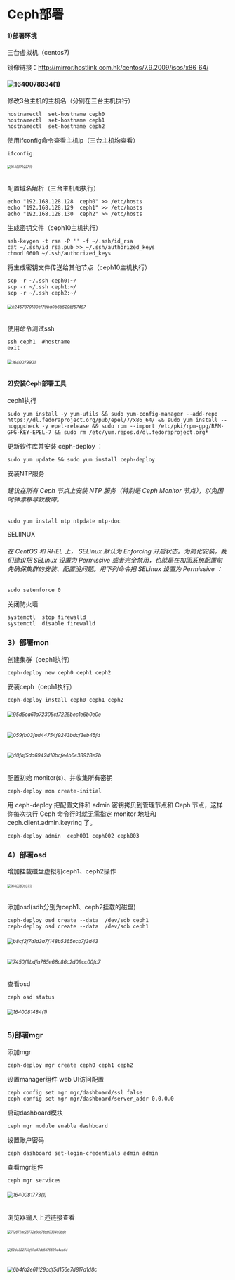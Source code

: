 # Ceph部署



#### 1)部署环境

三台虚拟机（centos7)

镜像链接：http://mirror.hostlink.com.hk/centos/7.9.2009/isos/x86_64/

#### ![1640078834(1)](https://user-images.githubusercontent.com/90243359/146905540-85675178-44d1-477f-a9c0-876e4140e308.png)

修改3台主机的主机名（分别在三台主机执行）

```
hostnamectl  set-hostname ceph0
hostnamectl  set-hostname ceph1
hostnamectl  set-hostname ceph2
```

使用ifconfig命令查看主机ip（三台主机均查看）

```
ifconfig
```

###### <img src="https://user-images.githubusercontent.com/90243359/146906538-36c3f2dd-1cae-4bb0-92e3-6167263917f3.png" alt="1640079227(1)" style="zoom:50%;" />

配置域名解析（三台主机都执行）

```
echo "192.168.128.128  ceph0" >> /etc/hosts
echo "192.168.128.129  ceph1" >> /etc/hosts
echo "192.168.128.130  ceph2" >> /etc/hosts
```

生成密钥文件（ceph10主机执行）

```
ssh-keygen -t rsa -P '' -f ~/.ssh/id_rsa
cat ~/.ssh/id_rsa.pub >> ~/.ssh/authorized_keys
chmod 0600 ~/.ssh/authorized_keys
```

将生成密钥文件传送给其他节点（ceph10主机执行）

```
scp -r ~/.ssh ceph0:~/
scp -r ~/.ssh ceph1:~/
scp -r ~/.ssh ceph2:~/
```

###### <img src="https://user-images.githubusercontent.com/90243359/146907106-10932fb5-c24f-483c-9261-4a0a2fa0bcfe.png" alt="c2457379f80ef79ba0b6b529bf57487" style="zoom:67%;" />

使用命令测试ssh

```
ssh ceph1  #hostname
exit
```

###### <img src="https://user-images.githubusercontent.com/90243359/146908278-fc4cce1b-b44e-4e33-83a2-a38f04ec9a14.png" alt="1640079901" style="zoom: 67%;" />



#### 2)安装Ceph部署工具

ceph1执行

```
sudo yum install -y yum-utils && sudo yum-config-manager --add-repo https://dl.fedoraproject.org/pub/epel/7/x86_64/ && sudo yum install --nogpgcheck -y epel-release && sudo rpm --import /etc/pki/rpm-gpg/RPM-GPG-KEY-EPEL-7 && sudo rm /etc/yum.repos.d/dl.fedoraproject.org*

```

更新软件库并安装 ceph-deploy ：

```
sudo yum update && sudo yum install ceph-deploy
```

安装NTP服务

###### 建议在所有 Ceph 节点上安装 NTP 服务（特别是 Ceph Monitor 节点），以免因时钟漂移导致故障。

```
sudo yum install ntp ntpdate ntp-doc
```

SELIINUX

###### 在 CentOS 和 RHEL 上， SELinux 默认为 Enforcing 开启状态。为简化安装，我们建议把 SELinux 设置为 Permissive 或者完全禁用，也就是在加固系统配置前先确保集群的安装、配置没问题。用下列命令把 SELinux 设置为 Permissive ：

```
sudo setenforce 0
```

关闭防火墙

```
systemctl  stop firewalld
systemctl  disable firewalld
```



### 3）部署mon

创建集群（ceph1执行）

```
ceph-deploy new ceph0 ceph1 ceph2
```

安装ceph（ceph1执行）

```
ceph-deploy install ceph0 ceph1 ceph2
```

###### <img src="https://user-images.githubusercontent.com/90243359/146910517-a64b6ac6-89ef-4722-9ad8-c24eb024d373.png" alt="95d5ca61a72305cf7225bec1e6b0e0e" style="zoom:80%;" />

###### <img src="https://user-images.githubusercontent.com/90243359/146910534-8487e130-6792-4ad6-83b0-4824c60d3b34.png" alt="059fb03fad44754f9243bdcf3eb45fd" style="zoom:80%;" />

###### <img src="https://user-images.githubusercontent.com/90243359/146910551-ec1cdaa1-6913-4b64-9bf8-4810629232a9.png" alt="d0faf5da6942d10bcfe4b6e38928e2b" style="zoom:80%;" />

配置初始 monitor(s)、并收集所有密钥

```
ceph-deploy mon create-initial
```

用 ceph-deploy 把配置文件和 admin 密钥拷贝到管理节点和 Ceph 节点，这样你每次执行 Ceph 命令行时就无需指定 monitor 地址和 ceph.client.admin.keyring 了。

```
ceph-deploy admin  ceph001 ceph002 ceph003
```



### 4）部署osd

增加挂载磁盘虚拟机ceph1、ceph2操作

###### <img src="https://user-images.githubusercontent.com/90243359/146910901-e7427253-2ef4-4f7a-9ced-1a3621e385fb.png" alt="1640080931(1)" style="zoom: 50%;" />

添加osd(sdb分别为ceph1、ceph2挂载的磁盘)

```
ceph-deploy osd create --data  /dev/sdb ceph1
ceph-deploy osd create --data  /dev/sdb ceph1
```

###### <img src="https://user-images.githubusercontent.com/90243359/146911988-e74505b3-be11-49ad-a7c2-d49cbb776a4d.png" alt="b8cf2f7a1d3a7f148b5365ecb7f3d43" style="zoom:80%;" />

###### <img src="https://user-images.githubusercontent.com/90243359/146912013-dfefa6c4-b245-4580-b6aa-e25c682f10c4.png" alt="7450f9bdfa785e68c86c2d09cc00fc7" style="zoom:80%;" />

查看osd

```
ceph osd status
```

###### <img src="https://user-images.githubusercontent.com/90243359/146912222-ee31f958-a5ed-4550-ba79-326efc1a1ad5.png" alt="1640081484(1)" style="zoom:80%;" />



### 5)部署mgr

添加mgr

```
ceph-deploy mgr create ceph0 ceph1 ceph2
```

设置manager组件 web UI访问配置

```
ceph config set mgr mgr/dashboard/ssl false
ceph config set mgr mgr/dashboard/server_addr 0.0.0.0
```

启动dashboard模块

```
ceph mgr module enable dashboard
```

设置账户密码

```
ceph dashboard set-login-credentials admin admin
```

查看mgr组件

```
ceph mgr services
```

###### <img src="https://user-images.githubusercontent.com/90243359/146912932-33edd628-2af5-4ea1-9d54-6c795670edd8.png" alt="1640081773(1)" style="zoom:80%;" />

浏览器输入上述链接查看

###### <img src="https://user-images.githubusercontent.com/90243359/146913047-430c1ea0-569c-4719-b428-156cea0fdefd.png" alt="712672ac25772e3dc76fdf033493bde" style="zoom:50%;" />

###### <img src="https://user-images.githubusercontent.com/90243359/146913168-ab2ed613-161e-4858-9193-97472707054f.png" alt="62da322733f97a47db6d75629e4ea6d" style="zoom:50%;" />

###### <img src="https://user-images.githubusercontent.com/90243359/146913264-3e202706-8d22-4a8d-acf7-1a28891e540c.png" alt="6b4fa2e61129cdf5d156e7d817d1d8c" style="zoom: 80%;" />
